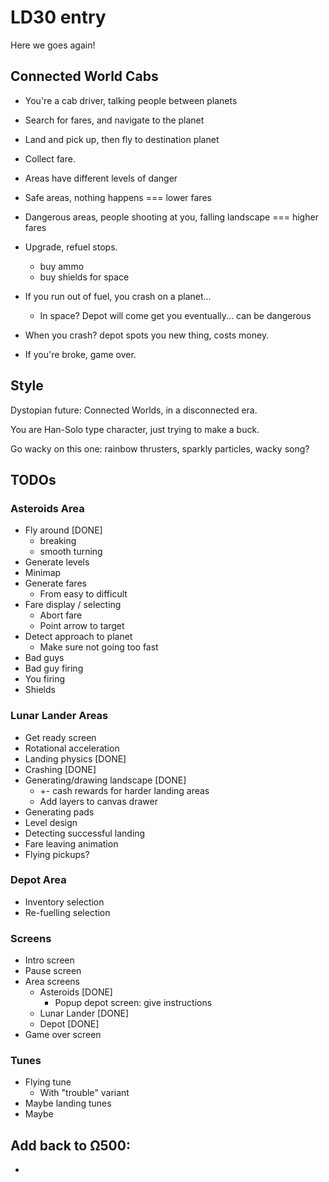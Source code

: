 # LD30 entry

Here we goes again!

## Connected World Cabs

- You're a cab driver, talking people between planets
- Search for fares, and navigate to the planet
- Land and pick up, then fly to destination planet
- Collect fare.

- Areas have different levels of danger
- Safe areas, nothing happens === lower fares
- Dangerous areas, people shooting at you, falling landscape === higher fares

- Upgrade, refuel stops.
	- buy ammo
	- buy shields for space

- If you run out of fuel, you crash on a planet... 
	- In space? Depot will come get you eventually... can be dangerous
- When you crash? depot spots you new thing, costs money. 

- If you're broke, game over.

## Style

Dystopian future: Connected Worlds, in a disconnected era.

You are Han-Solo type character, just trying to make a buck. 

Go wacky on this one: rainbow thrusters, sparkly particles, wacky song?


## TODOs

### Asteroids Area

* Fly around [DONE]
	* breaking
	* smooth turning
* Generate levels
* Minimap
* Generate fares
	* From easy to difficult
* Fare display / selecting
	* Abort fare
	* Point arrow to target
* Detect approach to planet
	* Make sure not going too fast
* Bad guys
* Bad guy firing
* You firing
* Shields

### Lunar Lander Areas

* Get ready screen
* Rotational acceleration
* Landing physics [DONE]
* Crashing [DONE]
* Generating/drawing landscape [DONE]
	* +- cash rewards for harder landing areas
	* Add layers to canvas drawer
* Generating pads
* Level design
* Detecting successful landing
* Fare leaving animation
* Flying pickups?

### Depot Area

* Inventory selection
* Re-fuelling selection

### Screens

* Intro screen
* Pause screen
* Area screens
	* Asteroids [DONE]
		* Popup depot screen: give instructions
	* Lunar Lander [DONE]
	* Depot [DONE]
* Game over screen

### Tunes

* Flying tune
	* With "trouble" variant
* Maybe landing tunes
* Maybe 

## Add back to Ω500:

*

